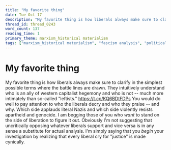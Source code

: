 ```yaml
---
title: "My favorite thing"
date: Tue Oct 17
description: "My favorite thing is how liberals always make sure to clarify in the simplest possible terms where the battle lines are drawn."
thread_id: thread_0243
word_count: 137
reading_time: 1
primary_theme: marxism_historical materialism
tags: ["marxism_historical materialism", "fascism analysis", "political economy", "cultural criticism"]
---
```


# My favorite thing

My favorite thing is how liberals always make sure to clarify in the simplest possible terms where the battle lines are drawn. They intuitively understand who is an ally of western capitalist hegemony and who is not -- much more intimately than so-called "leftists." https://t.co/KQ6BDtFDPs You would do well to pay attention to who the liberals decry and who they praise -- and why. Which side applauds literal Nazis and which side violently resists apartheid and genocide. I am begging those of you who *want* to stand on the side of liberation to figure it out. Obviously I'm not suggesting that uncritically opposing whatever liberals support and vice versa is in any sense a substitute for actual analysis. I'm simply saying that you *begin* your investigation by realizing that every liberal cry for "justice" is made cynically.